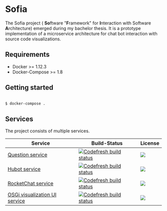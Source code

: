 # Sofia 

The Sofia project ( **So**ftware "**F**ramework" for **I**nteraction with Software **A**rchitecture) emerged during my bachelor thesis. It is a prototype implementation of a microservice architecture for chat bot interaction with source code visualizations.

## Requirements 

* Docker >= 1.12.3 
* Docker-Compose  >= 1.8

## Getting started 

```sh

$ docker-compose .

```

## Services 

The project consists of multiple services.  

|  Service | Build-Status  | License |  
|---|---|---|
|  [Question service](./service-question) | [![Codefresh build status]( https://g.codefresh.io/api/badges/build?repoOwner=B-Stefan&repoName=Sofia&branch=master&pipelineName=service-question&accountName=B-Stefan&type=cf-1)]( https://g.codefresh.io/repositories/B-Stefan/Sofia/builds?filter=trigger:build;branch:master;service:587db587c07e7d01005a9911~service-question)  |   ![](https://img.shields.io/badge/license-Apache%202.0-blue.svg)|
|  [Hubot service ](./service-hubot) |  [![Codefresh build status]( https://g.codefresh.io/api/badges/build?repoOwner=B-Stefan&repoName=Sofia&branch=master&pipelineName=service-hubot&accountName=B-Stefan&type=cf-1)]( https://g.codefresh.io/repositories/B-Stefan/Sofia/builds?filter=trigger:build;branch:master;service:587e5febc07e7d01005bf971~service-hubot) | ![](https://img.shields.io/badge/license-Apache%202.0-blue.svg)  |   
|  [RocketChat service ](./service-rocket-chat) |  [![Codefresh build status]( https://g.codefresh.io/api/badges/build?repoOwner=B-Stefan&repoName=Sofia&branch=master&pipelineName=service-rocket-chat&accountName=B-Stefan&type=cf-1)]( https://g.codefresh.io/repositories/B-Stefan/Sofia/builds?filter=trigger:build;branch:master;service:58a35235c337c70100419ddb~service-rocket-chat) |  ![](https://img.shields.io/badge/license-Apache%202.0-blue.svg) |   
|  [OSGi visualization UI service ](./service-osgi-visualization-ui) |  [![Codefresh build status]( https://g.codefresh.io/api/badges/build?repoOwner=B-Stefan&repoName=Sofia&branch=master&pipelineName=service-osgi-visualization-ui&accountName=B-Stefan&type=cf-1)]( https://g.codefresh.io/repositories/B-Stefan/Sofia/builds?filter=trigger:build;branch:master;service:5879f74d1148080100b67d71~service-osgi-visualization-ui) |  ![](https://img.shields.io/badge/license-Apache%202.0-blue.svg) |   
   